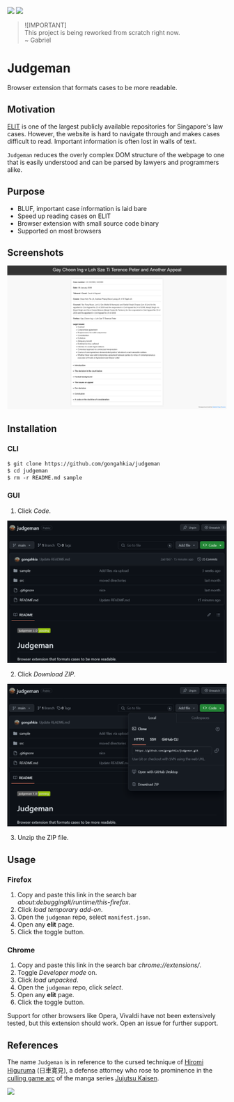 [![](https://img.shields.io/badge/judgeman_1.0-deprecated-red)](https://github.com/gongahkia/judgeman/releases/tag/1.0) [![](https://img.shields.io/badge/judgeman_2.0-passing-green)](https://github.com/gongahkia/judgeman/releases/tag/2.0)

> ![IMPORTANT]  
> This project is being reworked from scratch right now.  
> \~ Gabriel  

# Judgeman

Browser extension that formats cases to be more readable.

## Motivation

[ELIT](https://www.elitigation.sg/_layouts/IELS/HomePage/Pages/Home.aspx) is one of the largest publicly available repositories for Singapore's law cases. However, the website is hard to navigate through and makes cases difficult to read. Important information is often lost in walls of text.

`Judgeman` reduces the overly complex DOM structure of the webpage to one that is easily understood and can be parsed by lawyers and programmers alike.

## Purpose

* BLUF, important case information is laid bare
* Speed up reading cases on ELIT
* Browser extension with small source code binary
* Supported on most browsers

## Screenshots

![](sample/screenshot-1.png)

## Installation

### CLI

```console
$ git clone https://github.com/gongahkia/judgeman
$ cd judgeman
$ rm -r README.md sample
```

### GUI

1. Click *Code*.

![](sample/install-1.png)

2. Click *Download ZIP*.

![](sample/install-2.png)

3. Unzip the ZIP file. 

## Usage

### Firefox
1. Copy and paste this link in the search bar *about:debugging#/runtime/this-firefox*.
2. Click *load temporary add-on*.
3. Open the `judgeman` repo, select `manifest.json`.
4. Open any **elit** page.
5. Click the toggle button.

### Chrome

1. Copy and paste this link in the search bar *chrome://extensions/*.
2. Toggle *Developer mode* on.
3. Click *load unpacked*.
4. Open the `judgeman` repo, click *select*.
5. Open any **elit** page.
6. Click the toggle button.

Support for other browsers like Opera, Vivaldi have not been extensively tested, but this extension should work. Open an issue for further support.

## References

The name `Judgeman` is in reference to the cursed technique of [Hiromi Higuruma](https://jujutsu-kaisen.fandom.com/wiki/Hiromi_Higuruma) (日車寛見), a defense attorney who rose to prominence in the [culling game arc](https://jujutsu-kaisen.fandom.com/wiki/Culling_Game_Arc) of the manga series [Jujutsu Kaisen](https://jujutsu-kaisen.fandom.com/wiki/Jujutsu_Kaisen_Wiki).

![](https://64.media.tumblr.com/2a449b56b7bf13ef94308fa4708b71fc/9f2fa11c67b698f5-4b/s1280x1920/83db52625d6df7b945b482183d12542a561407ab.png)
